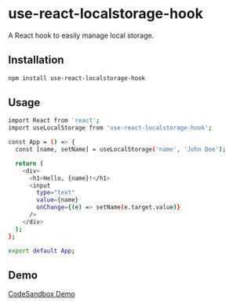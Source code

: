 # use-react-localstorage-hook

A React hook to easily manage local storage.

## Installation

```bash
npm install use-react-localstorage-hook
```


## Usage
```bash
import React from 'react';
import useLocalStorage from 'use-react-localstorage-hook';

const App = () => {
  const [name, setName] = useLocalStorage('name', 'John Doe');

  return (
    <div>
      <h1>Hello, {name}!</h1>
      <input
        type="text"
        value={name}
        onChange={(e) => setName(e.target.value)}
      />
    </div>
  );
};

export default App;
```

## Demo
[CodeSandbox Demo](https://codesandbox.io/p/sandbox/9srdvq)